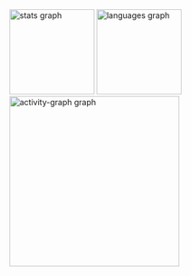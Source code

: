 <div align="left">
  <img src="https://github-readme-stats.vercel.app/api?username=avnercaleb-tech&hide_title=false&hide_rank=false&show_icons=true&include_all_commits=true&count_private=true&disable_animations=false&theme=github_dark&locale=en&hide_border=false&order=1" height="150" alt="stats graph"  />
  <img src="https://github-readme-stats.vercel.app/api/top-langs?username=avnercaleb-tech&locale=en&hide_title=false&layout=compact&card_width=320&langs_count=5&theme=github_dark&hide_border=false&order=2" height="150" alt="languages graph"  />
  <img src="https://github-readme-activity-graph.vercel.app/graph?username=avnercaleb-tech&radius=16&theme=github-dark&area=true&order=5" height="300" alt="activity-graph graph"  />
</div>

###
